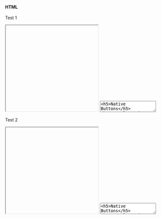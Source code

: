 
#### HTML

Test 1

<iframe class="code-preview" height="280px"></iframe>
<textarea class="code-editor" name="code">
<h5>Native Buttons</h5>
<button class="is-basic">Button</button>
<button class="is-primary">Button</button>
<button class="is-secondary">Button</button>
<button class="is-outline">Button</button>
<button class="is-ghost">Button</button>
<h5>Link Buttons</h5>
<a href="#" class="button">Button</a>
<a href="#" class="button is-primary">Button</a>
<a href="#" class="button is-secondary">Button</a>
<a href="#" class="button is-outline">Button</a>
<a href="#" class="button is-ghost">Button</a>
</textarea>

Test 2

<iframe class="code-preview" height="280px"></iframe>
<textarea class="code-editor" name="code">
<h5>Native Buttons</h5>
<button class="is-basic">Button</button>
<button class="is-primary">Button</button>
<button class="is-secondary">Button</button>
<button class="is-outline">Button</button>
<button class="is-ghost">Button</button>
<h5>Link Buttons</h5>
<a href="#" class="button">Button</a>
<a href="#" class="button is-primary">Button</a>
<a href="#" class="button is-secondary">Button</a>
<a href="#" class="button is-outline">Button</a>
<a href="#" class="button is-ghost">Button</a>
</textarea>

